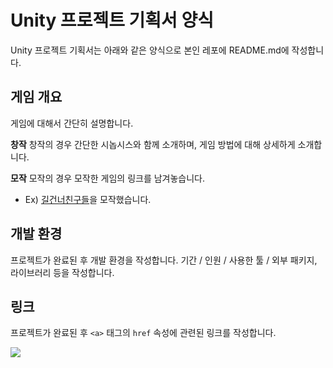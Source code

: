 # Unity 프로젝트 기획서 양식
Unity 프로젝트 기획서는 아래와 같은 양식으로
본인 레포에 README.md에 작성합니다.

## 게임 개요
게임에 대해서 간단히 설명합니다.

**창작**
창작의 경우 간단한 시놉시스와 함께 소개하며, 게임 방법에 대해 상세하게 소개합니다.

**모작**
모작의 경우 모작한 게임의 링크를 남겨놓습니다.
- Ex) [길건너친구들](https://play.google.com/store/apps/details?id=com.yodo1.crossyroad)을 모작했습니다.

## 개발 환경
프로젝트가 완료된 후 개발 환경을 작성합니다. 기간 / 인원 / 사용한 툴 / 외부 패키지, 라이브러리 등을 작성합니다.

## 링크
프로젝트가 완료된 후 `<a>` 태그의 `href` 속성에 관련된 링크를 작성합니다.
<style> a { display: inline } </style>
<span>
<a href="https://www.youtube.com"><img src="https://img.shields.io/badge/Youtube-FF0000?style=for-the-badge&logo=Youtube&logoColor=white"></a>
</span>